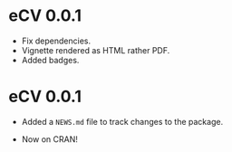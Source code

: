 # eCV 0.0.1 

- Fix dependencies.
- Vignette rendered as HTML rather PDF.
- Added badges.

# eCV 0.0.1

* Added a `NEWS.md` file to track changes to the package.

- Now on CRAN!
